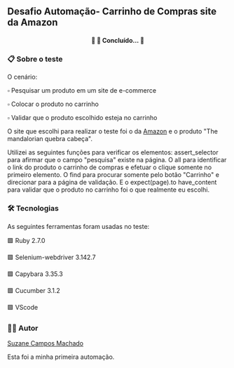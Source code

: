## Desafio Automação-  Carrinho de Compras site da Amazon
<h4 align="center"> 🚧 🚀 Concluído... 🚧 </h4>

### 📋 Sobre o teste
O cenário:

 ▫ Pesquisar um produto em um site de e-commerce
 
 ▫ Colocar o produto no carrinho 
 
 ▫ Validar que o produto escolhido esteja no carrinho
 
O site que escolhi para realizar o teste foi o da  [Amazon](https://www.amazon.com.br/) e o produto "The mandalorian quebra cabeça".

Utilizei as seguintes funções para verificar os elementos: 
assert_selector para afirmar que o campo "pesquisa" existe na página. O  all para identificar o link do produto o carrinho de compras e efetuar o clique somente no primeiro elemento.  O find para procurar somente pelo botão "Carrinho" e direcionar para a página de validação. E o expect(page).to have_content para validar que o produto no carrinho foi o que realmente eu escolhi.
###  🛠 Tecnologias

As seguintes ferramentas foram usadas no teste:

🟪 Ruby 2.7.0

🟪 Selenium-webdriver 3.142.7

🟪 Capybara 3.35.3

🟪 Cucumber 3.1.2

🟪 VScode

### 🙋‍♀️ Autor
[Suzane Campos Machado](https://www.linkedin.com/in/suzanemachado/)

Esta foi a minha primeira automação. 
